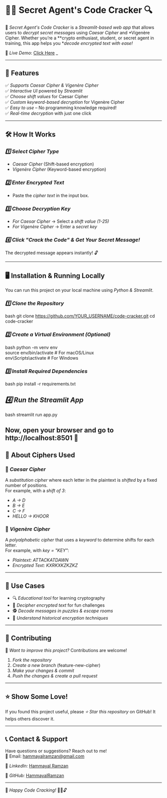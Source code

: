 # 🕵️‍♂️ Secret Agent's Code Cracker 🔍

🔐 *Secret Agent's Code Cracker* is a *Streamlit-based web app* that allows users to *decrypt secret messages* using *Caesar Cipher* and *Vigenère Cipher. Whether you’re a **crypto enthusiast, student, or secret agent in training, this app helps you **decode encrypted text with ease!*  

🚀 *Live Demo*: [Click Here](https://codecracker-project.streamlit.app/) _

---

## 🎯 Features

✅ *Supports Caesar Cipher & Vigenère Cipher*  
✅ *Interactive UI* powered by *Streamlit*  
✅ *Choose shift values* for Caesar Cipher  
✅ *Custom keyword-based decryption* for Vigenère Cipher  
✅ *Easy to use* – No programming knowledge required!  
✅ *Real-time decryption* with just one click  

---

## 🛠 How It Works  

### *1️⃣ Select Cipher Type*  
- *Caesar Cipher* (Shift-based encryption)  
- *Vigenère Cipher* (Keyword-based encryption)  

### *2️⃣ Enter Encrypted Text*  
- Paste the *cipher text* in the input box.  

### *3️⃣ Choose Decryption Key*  
- *For Caesar Cipher* → Select a *shift value (1-25)*  
- *For Vigenère Cipher* → Enter a *secret key*  

### *4️⃣ Click "Crack the Code" & Get Your Secret Message!*  
The decrypted message appears instantly! 🔓  

---

## 🖥 Installation & Running Locally  

You can run this project on your local machine using *Python & Streamlit*.  

### *1️⃣ Clone the Repository*  

bash
git clone https://github.com/YOUR_USERNAME/code-cracker.git
cd code-cracker

### *2️⃣ Create a Virtual Environment (Optional)*
bash
python -m venv env  
source env/bin/activate  # For macOS/Linux  
env\Scripts\activate     # For Windows

### *3️⃣ Install Required Dependencies*
bash
pip install -r requirements.txt

## *4️⃣ Run the Streamlit App*
bash
streamlit run app.py

## Now, open your browser and go to http://localhost:8501 🎉
## 📜 About Ciphers Used  

### 🔹 *Caesar Cipher*  
A *substitution cipher* where each letter in the plaintext is *shifted* by a fixed number of positions.  
For example, with a *shift of 3*:  

- *A → D*  
- *B → E*  
- *C → F*  
- *HELLO → KHOOR*  

### 🔹 *Vigenère Cipher*  
A *polyalphabetic cipher* that uses a *keyword* to determine shifts for each letter.  
For example, with *key = "KEY"*:  

- *Plaintext: ATTACKATDAWN*  
- *Encrypted Text: KXRKXKZKZKZ*  

---

## 🎯 Use Cases  

- 🔍 *Educational tool* for learning cryptography  
- 🔐 *Decipher encrypted text* for fun challenges  
- 🕵️ *Decode messages in puzzles & escape rooms*  
- 📖 *Understand historical encryption techniques*  

---

## 🤝 Contributing  

🔹 *Want to improve this project?* Contributions are welcome!  

1. *Fork the repository*  
2. *Create a new branch* (feature-new-cipher)  
3. *Make your changes & commit*  
4. *Push the changes & create a pull request*  

---

## ⭐ Show Some Love!  

If you found this project useful, please *⭐ Star this repository* on GitHub! It helps others discover it.  

---

## 📞 Contact & Support  

Have questions or suggestions? Reach out to me!  
📧 Email: hammayalramzan@gmail.com

🔗 *LinkedIn:* [Hammayal Ramzan](https://www.linkedin.com/in/hammayal-ramzan-a9b722313/) 

🐙 *GitHub:* [HammayalRamzan](https://github.com/HammayalRamzan)

---

🚀 *Happy Code Cracking!* 🕵️‍♂️🔓
